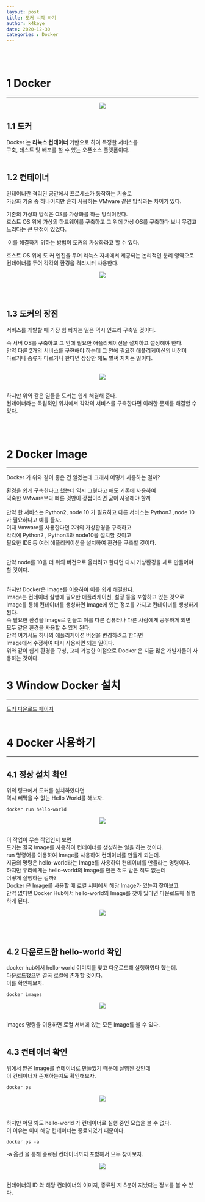 ```yaml
---
layout: post
title: 도커 시작 하기
author: k4keye
date: 2020-12-30
categories : Docker
---
```

<br/>
<br/>


# 1 Docker
___
<p align="center">
    <img src="https://img1.daumcdn.net/thumb/R1280x0/?scode=mtistory2&fname=https%3A%2F%2Fblog.kakaocdn.net%2Fdn%2F4gTCK%2FbtqQgzkq7Vk%2FIlexoWyawfNyWc4A2hwZQ0%2Fimg.png"/>
</p>

## **1.1 도커** <br/>
Docker 는 **리눅스 컨테이너** 기반으로 하여 특정한 서비스를<br/>
구축, 테스트 및 배포를 할 수 있는 오픈소스 플랫폼이다.<br/><br/>

## **1.2 컨테이너**<br/>
컨테이너란 격리된 공간에서 프로세스가 동작하는 기술로<br/>
가상화 기술 중 하나이지만 흔히 사용하는 VMware 같은 방식과는 차이가 있다.<br/>

기존의 가상화 방식은 OS를 가상화를 하는 방식이었다.<br/>
호스트 OS 위에 가상의 하드웨어를 구축하고 그 위에 가상 OS를 구축하다 보니 무겁고 <br/>느리다는 큰 단점이 있었다.<br/>

​
이를 해결하기 위하는 방법이 도커의 가상화라고 할 수 있다.<br/>

호스트 OS 위에 도 커 엔진을 두어 리눅스 자체에서 제공되는 논리적인 분리 영역으로 컨테이너를 두어 각각의 환경을 격리시켜 사용한다.<br/>

<p align="center">
    <img src="https://img1.daumcdn.net/thumb/R1280x0/?scode=mtistory2&fname=https%3A%2F%2Fblog.kakaocdn.net%2Fdn%2Fb0r42x%2FbtqP11wpRRz%2F60rGlaiO4kiNYuvWKMru81%2Fimg.png"/>
</p>

<br/><br/>

## **1.3 도커의 장점** <br/>
서비스를 개발할 때 가장 힘 빠지는 일은 역시 인프라 구축일 것이다.<br/>

즉 서버 OS를 구축하고 그 안에 필요한 애플리케이션을 설치하고 설정해야 한다.<br/>
만약 다른 2개의 서비스를 구현해야 하는데 그 안에 필요한 애플리케이션의 버전이<br/> 다르거나 종류가 다르거나 한다면 상상만 해도 벌써 지치는 일이다.<br/><br/>

<p align="center">
    <img src="https://img1.daumcdn.net/thumb/R1280x0/?scode=mtistory2&fname=https%3A%2F%2Fblog.kakaocdn.net%2Fdn%2FcUn3G6%2FbtqQfKsZsNs%2FddkSw87NMRjIqX6vsfEeJ0%2Fimg.png"/>
</p>
<br/>
하지만 위와 같은 일들을 도커는 쉽게 해결해 준다.<br/>
컨테이너라는 독립적인 위치에서 각각의 서비스를 구축한다면 이러한 문제를 해결할 수 있다.

<br/><br/>

# 2 Docker Image
___
Docker 가 위와 같이 좋은 건 알겠는데 그래서 어떻게 사용하는 걸까?<br/>

환경을 쉽게 구축한다고 했는데 역시 그렇다고 해도 기존에 사용하여<br/>
익숙한 VMware보다 빠른 것만이 장점이라면 굳이 사용해야 할까<br/><br/>
만약 한 서비스는 Python2, node 10 가 필요하고 다른 서비스는 Python3 ,node 10 가 필요하다고 예를 들자.<br/>
이때 Vmware를 사용한다면 2개의 가상환경을 구축하고 <br/>
각각에 Python2 , Python3과 node10을 설치할 것이고 <br/>
필요한 IDE 등 여러 애플리케이션을 설치하여 환경을 구축할 것이다.<br/><br/>

만약 node를 10을 더 위의 버전으로 올리려고 한다면 다시 가상환경을 새로 만들어야 할 것이다.<br/><br/>

하지만 Docker은 Image를 이용하여 이를 쉽게 해결한다.<br/>
Image는 컨테이너 실행에 필요한 애플리케이션, 설정 등을 포함하고 있는 것으로<br/>
Image를 통해 컨테이너를 생성하면 Image에 있는 정보를 가지고 컨테이너를 생성하게 된다.<br/>
즉 필요한 환경을 Image로 만들고 이를 다른 컴퓨터나 다른 사람에게 공유하게 되면<br/>
모두 같은 환경을 사용할 수 있게 된다.<br/>
만약 여기서도 하나의 애플리케이션 버전을 변경하려고 한다면 <br/>
Image에서 수정하여 다시 사용하면 되는 일이다.<br/>
위와 같이 쉽게 환경을 구성, 교체 가능한 이점으로 Docker 은 지금 많은 개발자들이 사용하는 것이다.<br/>


# 3 Window Docker 설치
___
[도커 다운로드 페이지](http://​https://www.docker.com/get-started)
<br/><br/>

# 4 Docker 사용하기
___

## 4.1 **정상 설치 확인** <br/>
위의 링크에서 도커를 설치하였다면<br/>
역시 빼먹을 수 없는 Hello World를 해보자.<br/>
```
docker run hello-world
```

<p align="center">
    <img src="https://img1.daumcdn.net/thumb/R1280x0/?scode=mtistory2&fname=https%3A%2F%2Fblog.kakaocdn.net%2Fdn%2FZQzm5%2FbtqQfLFpHQQ%2FbhP7FOK92kpShlJYgtiWp1%2Fimg.png"/>
</p>
<br/>
이 작업이 무슨 작업인지 보면<br/>
도커는 결국 Image를 사용하여 컨테이너를 생성하는 일을 하는 것이다.<br/>
run 명령어를 이용하여 Image를 사용하여 컨테이너를 만들게 되는데.<br/>
지금의 명령은 hello-world라는 Image를 사용하여 컨테이너를 만들라는 명령이다.<br/>
하지만 우리에게는 hello-world의 Image를 만든 적도 받은 적도 없는데 <br/>
어떻게 실행하는 걸까?<br/>
Docker 은 Image를 사용할 때 로컬 서버에서 해당 Image가 있는지 찾아보고<br/>
만약 없다면 Docker Hub에서 hello-world의 Image를 찾아 있다면 다운로드해 실행하게 된다.<br/>

<p align="center">
    <img src="https://img1.daumcdn.net/thumb/R1280x0/?scode=mtistory2&fname=https%3A%2F%2Fblog.kakaocdn.net%2Fdn%2FbL3x9z%2FbtqQfL6vp2A%2FPD9TbbirLwmgSqrLQMHTM0%2Fimg.png"/>
</p>
<br/><br/>

## **4.2 다운로드한 hello-world 확인**<br/>
docker hub에서 hello-world 이미지를 찾고 다운로드해 실행하였다 했는데.<br/>
다운로드했으면 결국 로컬에 존재할 것이다.<br/>
이를 확인해보자.<br/>
```
docker images
```
<p align="center">
    <img src="https://img1.daumcdn.net/thumb/R1280x0/?scode=mtistory2&fname=https%3A%2F%2Fblog.kakaocdn.net%2Fdn%2FbnEEfi%2FbtqQhKFZzwa%2FS7P2MgemAQdIDyhjkHdfOk%2Fimg.png"/>
</p>
<br/>
images 명령을 이용하면 로컬 서버에 있는 모든 Image를 볼 수 있다.<br/><br/>

## **4.3 컨테이너 확인** <br/>
위에서 받은 Image를 컨테이너로 만들었기 때문에 실행된 것인데<br/>
이 컨테이너가 존재하는지도 확인해보자.<br/>
```
docker ps
```
<p align="center">
    <img src="https://img1.daumcdn.net/thumb/R1280x0/?scode=mtistory2&fname=https%3A%2F%2Fblog.kakaocdn.net%2Fdn%2Fbe1l2p%2FbtqP0sVbI1l%2Fuaj3PIKrpc9wPOrkCKSkKK%2Fimg.png"/>
</p>
<br/>

하지만 어딜 봐도 hello-world 가 컨테이너로 실행 중인 모습을 볼 수 없다.<br/>
이 이유는 이미 해당 컨테이너는 종료되었기 때문이다.<br/>
```
docker ps -a
```
-a 옵션 을 통해 종료된 컨테이너까지 포함해서 모두 찾아보자.
<p align="center">
    <img src="https://img1.daumcdn.net/thumb/R1280x0/?scode=mtistory2&fname=https%3A%2F%2Fblog.kakaocdn.net%2Fdn%2F29cJ9%2FbtqP4kPRLXT%2FqWGSHv1wkRD6KPrk14QN61%2Fimg.png"/>
</p>
<br/>
컨테이너의 ID 와 해당 컨테이너의 이미지, 종료된 지 8분이 지났다는 정보를 볼 수 있다.